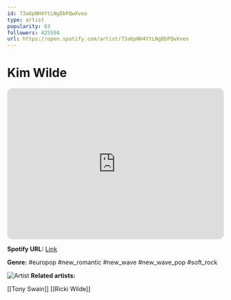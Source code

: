 ```yaml
---
id: 73a6pNH4YtLNgDbPQwXveo
type: artist
popularity: 63
followers: 425594
url: https://open.spotify.com/artist/73a6pNH4YtLNgDbPQwXveo
---
```

# Kim Wilde

<iframe style="border-radius:12px" src="https://open.spotify.com/embed/artist/73a6pNH4YtLNgDbPQwXveo" width="100%" height="352" frameBorder="0" allowfullscreen="" allow="autoplay; clipboard-write; encrypted-media; fullscreen; picture-in-picture" loading="lazy"></iframe>

**Spotify URL:** [Link](https://open.spotify.com/artist/73a6pNH4YtLNgDbPQwXveo)

**Genre:**  #europop #new_romantic #new_wave #new_wave_pop #soft_rock

![Artist](https://i.scdn.co/image/ab6761610000e5ebcea63949ce6ab0abe8f1bdc9)
**Related artists:**

[[Tony Swain]]
[[Ricki Wilde]]
